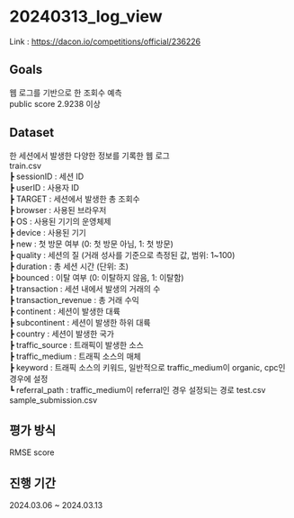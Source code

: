 # 20240313_log_view

Link : https://dacon.io/competitions/official/236226

## Goals
웹 로그를 기반으로 한 조회수 예측  
public score 2.9238 이상  

## Dataset
한 세션에서 발생한 다양한 정보를 기록한 웹 로그  
train.csv  
┣ sessionID : 세션 ID  
┣ userID : 사용자 ID  
┣ TARGET : 세션에서 발생한 총 조회수  
┣ browser : 사용된 브라우저  
┣ OS : 사용된 기기의 운영체제  
┣ device : 사용된 기기  
┣ new : 첫 방문 여부 (0: 첫 방문 아님, 1: 첫 방문)  
┣ quality : 세션의 질 (거래 성사를 기준으로 측정된 값, 범위: 1~100)  
┣ duration : 총 세션 시간 (단위: 초)  
┣ bounced : 이탈 여부 (0: 이탈하지 않음, 1: 이탈함)  
┣ transaction : 세션 내에서 발생의 거래의 수  
┣ transaction_revenue : 총 거래 수익  
┣ continent : 세션이 발생한 대륙  
┣ subcontinent : 세션이 발생한 하위 대륙  
┣ country : 세션이 발생한 국가  
┣ traffic_source : 트래픽이 발생한 소스  
┣ traffic_medium : 트래픽 소스의 매체  
┣ keyword : 트래픽 소스의 키워드, 일반적으로 traffic_medium이 organic, cpc인 경우에 설정  
┗ referral_path : traffic_medium이 referral인 경우 설정되는 경로
test.csv
sample_submission.csv

## 평가 방식
RMSE score

## 진행 기간
2024.03.06 ~ 2024.03.13

